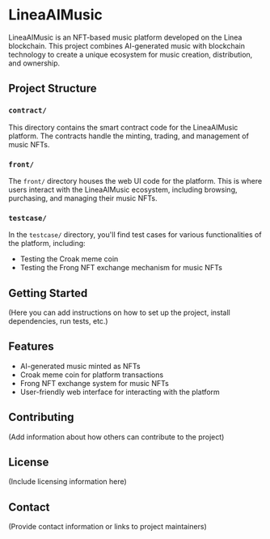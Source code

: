 # LineaAIMusic

LineaAIMusic is an NFT-based music platform developed on the Linea blockchain. This project combines AI-generated music with blockchain technology to create a unique ecosystem for music creation, distribution, and ownership.

## Project Structure

### `contract/`

This directory contains the smart contract code for the LineaAIMusic platform. The contracts handle the minting, trading, and management of music NFTs.

### `front/`

The `front/` directory houses the web UI code for the platform. This is where users interact with the LineaAIMusic ecosystem, including browsing, purchasing, and managing their music NFTs.

### `testcase/`

In the `testcase/` directory, you'll find test cases for various functionalities of the platform, including:

- Testing the Croak meme coin
- Testing the Frong NFT exchange mechanism for music NFTs

## Getting Started

(Here you can add instructions on how to set up the project, install dependencies, run tests, etc.)

## Features

- AI-generated music minted as NFTs
- Croak meme coin for platform transactions
- Frong NFT exchange system for music NFTs
- User-friendly web interface for interacting with the platform

## Contributing

(Add information about how others can contribute to the project)

## License

(Include licensing information here)

## Contact

(Provide contact information or links to project maintainers)
